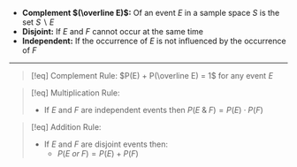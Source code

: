 - **Complement $(\overline E)$:** Of an event $E$ in a sample space $S$ is the set $S \backslash E$
- **Disjoint:** If $E$ and $F$ cannot occur at the same time
- **Independent:** If the occurrence of $E$ is not influenced by the occurrence of $F$ 
 ___


>[!eq] Complement Rule:
>$P(E) + P(\overline E) = 1$ for any event $E$

>[!eq] Multiplication Rule:
>- If $E$ and $F$ are independent events then $P(E\; \&\;F) = P(E) \cdot P(F)$

>[!eq] Addition Rule:
>- If $E$ and $F$ are disjoint events then:
>	- $P(E \; or \; F) = P(E) + P(F)$


